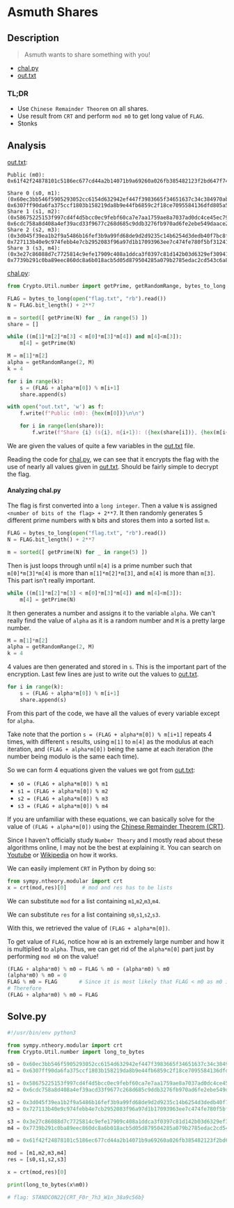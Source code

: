 # Asmuth Shares

## Description

> Asmuth wants to share something with you!

* [chal.py](../../../STANDCON\_2022/Crypto/Asmuth%20Shares/challenge/chal.py)
* [out.txt](../../../STANDCON\_2022/Crypto/Asmuth%20Shares/challenge/out.txt)

### TL;DR

* Use `Chinese Remainder Theorem` on all shares.
* Use result from `CRT` and perform `mod m0` to get long value of `FLAG`.
* Stonks

## Analysis

[out.txt](../../../STANDCON\_2022/Crypto/Asmuth%20Shares/challenge/out.txt):

```
Public (m0): 0x61f42f24878101c5186ec677cd44a2b14071b9a69260a026fb385482123f2bd647f74e8c569d3cad1c2d48ad6da58ceddd021c5d

Share 0 (s0, m1): (0x60ec3bb546f5905293052cc6154d632942ef447f3983665f34651637c34c384970abf40095368ffd426f5139ec3d1e07a868a830, 0x6307ff90da6fa375ccf1803b158219da8b9e44fb6859c2f18ce7095584136dfd805a5ac4ecea326c10863ed6e2e39ac82abc9c49)
Share 1 (s1, m2): (0x58675225153f997cd4f4d5bcc0ec9febf60ca7e7aa1759ae8a7037ad0dc4ce45ec79e49c3a1f8bb011adadc57e7d8a39bb845cad, 0x6cdc758a8d408a4ef39acd33f9677c268d685c9ddb3276fb970ad6fe2ebe549daace27fd7b05ca495ba3fe7fef9f9bbd23baf44d)
Share 2 (s2, m3): (0x3d045f39ea1b2f9a5486b16fef3b9a99fd68de9d2d9235c14b6254d3dedb40f7bc8f2087de7a111671426d83b6c9f1709ab90d89, 0x727113b40e9c974febb4e7cb2952083f96a97d1b17093963ee7c474fe780f5bf31241b540470c949593b363ca2c84d73584eb2f3)
Share 3 (s3, m4): (0x3e27c86088d7c7725814c9efe17909c408a1ddca3f0397c81d142b03d6329ef30941b558f22dc8bc20e752e4a6088a7067e76565, 0x7739b291c0ba89eec860dc8a6b018acb5d05d879504285a079b2785edac2cd543c6a86589071835d74f63524952910944b0977e7)
```

[chal.py](../../../STANDCON\_2022/Crypto/Asmuth%20Shares/challenge/chal.py):

```python
from Crypto.Util.number import getPrime, getRandomRange, bytes_to_long

FLAG = bytes_to_long(open("flag.txt", "rb").read())
N = FLAG.bit_length() + 2**7

m = sorted([ getPrime(N) for _ in range(5) ])
share = []

while ((m[1]*m[2]*m[3] < m[0]*m[3]*m[4]) and m[4]<m[3]):
	m[4] = getPrime(N)

M = m[1]*m[2]
alpha = getRandomRange(2, M)
k = 4

for i in range(k):
    s = (FLAG + alpha*m[0]) % m[i+1]
    share.append(s)

with open("out.txt", 'w') as f:
    f.write(f"Public (m0): {hex(m[0])}\n\n")

    for i in range(len(share)):
        f.write(f"Share {i} (s{i}, m{i+1}): ({hex(share[i])}, {hex(m[i+1])})\n")
```

We are given the values of quite a few variables in the [out.txt](../../../STANDCON\_2022/Crypto/Asmuth%20Shares/challenge/out.txt) file.

Reading the code for [chal.py](../../../STANDCON\_2022/Crypto/Asmuth%20Shares/challenge/chal.py), we can see that it encrypts the flag with the use of nearly all values given in [out.txt](../../../STANDCON\_2022/Crypto/Asmuth%20Shares/challenge/out.txt). Should be fairly simple to decrypt the flag.

#### Analyzing chal.py

The flag is first converted into a `long integer`. Then a value `N` is assigned `<number of bits of the flag> + 2**7`. It then randomly generates 5 different prime numbers with `N` bits and stores them into a sorted list `m`.

```python
FLAG = bytes_to_long(open("flag.txt", "rb").read())
N = FLAG.bit_length() + 2**7

m = sorted([ getPrime(N) for _ in range(5) ])
```

Then is just loops through until `m[4]` is a prime number such that `m[0]*m[3]*m[4]` is more than `m[1]*m[2]*m[3]`, and `m[4]` is more than `m[3]`. This part isn't really important.

```python
while ((m[1]*m[2]*m[3] < m[0]*m[3]*m[4]) and m[4]<m[3]):
	m[4] = getPrime(N)
```

It then generates a number and assigns it to the variable `alpha`. We can't really find the value of `alpha` as it is a random number and `M` is a pretty large number.

```python
M = m[1]*m[2]
alpha = getRandomRange(2, M)
k = 4
```

4 values are then generated and stored in `s`. This is the important part of the encryption. Last few lines are just to write out the values to [out.txt](../../../STANDCON\_2022/Crypto/Asmuth%20Shares/challenge/out.txt).

```python
for i in range(k):
    s = (FLAG + alpha*m[0]) % m[i+1]
    share.append(s)
```

From this part of the code, we have all the values of every variable except for `alpha`.

Take note that the portion `s = (FLAG + alpha*m[0]) % m[i+1]` repeats 4 times, with different `s` results, using `m[1]` to `m[4]` as the modulus at each iteration, and `(FLAG + alpha*m[0])` being the same at each iteration (the number being modulo is the same each time).

So we can form 4 equations given the values we got from [out.txt](../../../STANDCON\_2022/Crypto/Asmuth%20Shares/challenge/out.txt):

* `s0 = (FLAG + alpha*m[0]) % m1`
* `s1 = (FLAG + alpha*m[0]) % m2`
* `s2 = (FLAG + alpha*m[0]) % m3`
* `s3 = (FLAG + alpha*m[0]) % m4`

If you are unfamiliar with these equations, we can basically solve for the value of `(FLAG + alpha*m[0])` using the [Chinese Remainder Theorem (CRT)](https://en.wikipedia.org/wiki/Chinese\_remainder\_theorem).

Since I haven't officially study `Number Theory` and I mostly read about these algorithms online, I may not be the best at explaining it. You can search on [Youtube](https://www.youtube.com) or [Wikipedia](https://www.wikipedia.com) on how it works.

We can easily implement `CRT` in Python by doing so:

```python
from sympy.ntheory.modular import crt
x = crt(mod,res)[0] 	# mod and res has to be lists
```

We can substitute `mod` for a list containing `m1`,`m2`,`m3`,`m4`.

We can substitute `res` for a list containing `s0`,`s1`,`s2`,`s3`.

With this, we retrieved the value of `(FLAG + alpha*m[0])`.

To get value of `FLAG`, notice how `m0` is an extremely large number and how it is multiplied to `alpha`. Thus, we can get rid of the `alpha*m[0]` part just by performing `mod m0` on the value!

```python
(FLAG + alpha*m0) % m0 = FLAG % m0 + (alpha*m0) % m0
(alpha*m0) % m0 = 0
FLAG % m0 = FLAG       # Since it is most likely that FLAG < m0 as m0 is an extremely large number
# Therefore
(FLAG + alpha*m0) % m0 = FLAG
```

## Solve.py

```python
#!/usr/bin/env python3

from sympy.ntheory.modular import crt
from Crypto.Util.number import long_to_bytes

s0 = 0x60ec3bb546f5905293052cc6154d632942ef447f3983665f34651637c34c384970abf40095368ffd426f5139ec3d1e07a868a830
m1 = 0x6307ff90da6fa375ccf1803b158219da8b9e44fb6859c2f18ce7095584136dfd805a5ac4ecea326c10863ed6e2e39ac82abc9c49

s1 = 0x58675225153f997cd4f4d5bcc0ec9febf60ca7e7aa1759ae8a7037ad0dc4ce45ec79e49c3a1f8bb011adadc57e7d8a39bb845cad
m2 = 0x6cdc758a8d408a4ef39acd33f9677c268d685c9ddb3276fb970ad6fe2ebe549daace27fd7b05ca495ba3fe7fef9f9bbd23baf44d

s2 = 0x3d045f39ea1b2f9a5486b16fef3b9a99fd68de9d2d9235c14b6254d3dedb40f7bc8f2087de7a111671426d83b6c9f1709ab90d89
m3 = 0x727113b40e9c974febb4e7cb2952083f96a97d1b17093963ee7c474fe780f5bf31241b540470c949593b363ca2c84d73584eb2f3

s3 = 0x3e27c86088d7c7725814c9efe17909c408a1ddca3f0397c81d142b03d6329ef30941b558f22dc8bc20e752e4a6088a7067e76565
m4 = 0x7739b291c0ba89eec860dc8a6b018acb5d05d879504285a079b2785edac2cd543c6a86589071835d74f63524952910944b0977e7

m0 = 0x61f42f24878101c5186ec677cd44a2b14071b9a69260a026fb385482123f2bd647f74e8c569d3cad1c2d48ad6da58ceddd021c5d

mod = [m1,m2,m3,m4]
res = [s0,s1,s2,s3]

x = crt(mod,res)[0]

print(long_to_bytes(x%m0))

# flag: STANDCON22{CRT_F0r_7h3_W1n_38a9c56b}
```
